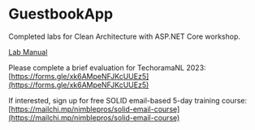 # GuestbookApp

Completed labs for Clean Architecture with ASP.NET Core workshop.

[Lab Manual](https://www.dropbox.com/s/dr52sofas9uckvu/Clean%20Architecture%20with%20ASP.NET%20Core%20--%20Labs%20%28for%20net7%29.pdf?dl=0) 

Please complete a brief evaluation for TechoramaNL 2023:
[https://forms.gle/xk6AMpeNFJKcUUEz5](https://forms.gle/xk6AMpeNFJKcUUEz5)

If interested, sign up for free SOLID email-based 5-day training course:
[https://mailchi.mp/nimblepros/solid-email-course](https://mailchi.mp/nimblepros/solid-email-course)
